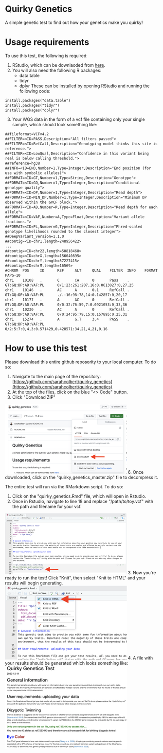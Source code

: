 # Quirky Genetics
A simple genetic test to find out how your genetics make you quirky!

# Usage requirements
To use this test, the following is required:
1. RStudio, which can be downlaoded from [here](https://posit.co/download/rstudio-desktop/).
2. You will also need the following R packages:
   - data.table
   - tidyr
   - dplyr
These can be installed by opening RStudio and running the following code:
```
install.packages("data.table")
install.packages("tidyr")
install.packages("dplyr")
```
3. Your WGS data in the form of a vcf file containing only your single sample, which should look something like:

```
##fileformat=VCFv4.2
##FILTER=<ID=PASS,Description="All filters passed">
##FILTER=<ID=RefCall,Description="Genotyping model thinks this site is reference.">
##FILTER=<ID=LowQual,Description="Confidence in this variant being real is below calling threshold.">
##reference=hg38
##INFO=<ID=END,Number=1,Type=Integer,Description="End position (for use with symbolic alleles)">
##FORMAT=<ID=GT,Number=1,Type=String,Description="Genotype">
##FORMAT=<ID=GQ,Number=1,Type=Integer,Description="Conditional genotype quality">
##FORMAT=<ID=DP,Number=1,Type=Integer,Description="Read depth">
##FORMAT=<ID=MIN_DP,Number=1,Type=Integer,Description="Minimum DP observed within the GVCF block.">
##FORMAT=<ID=AD,Number=R,Type=Integer,Description="Read depth for each allele">
##FORMAT=<ID=VAF,Number=A,Type=Float,Description="Variant allele fractions.">
##FORMAT=<ID=PL,Number=G,Type=Integer,Description="Phred-scaled genotype likelihoods rounded to the closest integer">
##DeepVariant_version=1.1.0
##contig=<ID=chr1,length=248956422>
...
##contig=<ID=chr22,length=50818468>
##contig=<ID=chrX,length=156040895>
##contig=<ID=chrY,length=57227415>
##contig=<ID=chrM,length=16569>
#CHROM  POS     ID      REF     ALT     QUAL    FILTER  INFO    FORMAT  PAPG-10
chr1    10108   .       C       CA      0       Pass    .       GT:GQ:DP:AD:VAF:PL      0/1:23:261:207,16:0.0613027:0,27,25
chr1    10146   .       AC      A       0.1     RefCall .       GT:GQ:DP:AD:VAF:PL      ./.:16:98:78,14:0.142857:0,20,17
chr1    10177   .       A       AC      0       RefCall .       GT:GQ:DP:AD:VAF:PL      0/0:32:76:59,7:0.0921053:0,33,36
chr1    10230   .       AC      A       0       RefCall .       GT:GQ:DP:AD:VAF:PL      0/0:24:95:79,15:0.157895:0,25,31
chr1    15274   .       A       G,T     3.4     PASS    .       GT:GQ:DP:AD:VAF:PL      0/2:5:7:0,4,3:0.571429,0.428571:34,21,4,21,0,16
```

# How to use this test
Please download this entire github reposority to your local computer. To do so:
1. Navigate to the main page of the repository: [https://github.com/sarahcolbert/quirky_genetics](https://github.com/sarahcolbert/quirky_genetics)
2. At the top of the files, click on the blue "<> Code" button.
4. Click "Download ZIP"
<img src="download_instructions_1.png" alt="download instructions 1" width="400"/>
6. Once downloaded, click on the "quirky_genetics_master.zip" file to decompress it.


The entire test will run via the RMarkdown script. To do so: 
1. Click on the "quirky_genetics.Rmd" file, which will open in Rstudio.
2. Once in Rstudio, navigate to line 18 and replace "/path/to/toy.vcf" with the path and filename for your vcf.
<img src="upload_instructions_1.png" alt="upload instructions 1" width="400"/>
3. Now you're ready to run the test! Click "Knit", then select "Knit to HTML" and your results will begin generating.
<img src="upload_instructions_2.png" alt="upload instructions 2" width="400"/>
4. A file with your results should be generated which looks something like:
<img src="results_instructions_1.png" alt="results instructions 1" width="400"/>


